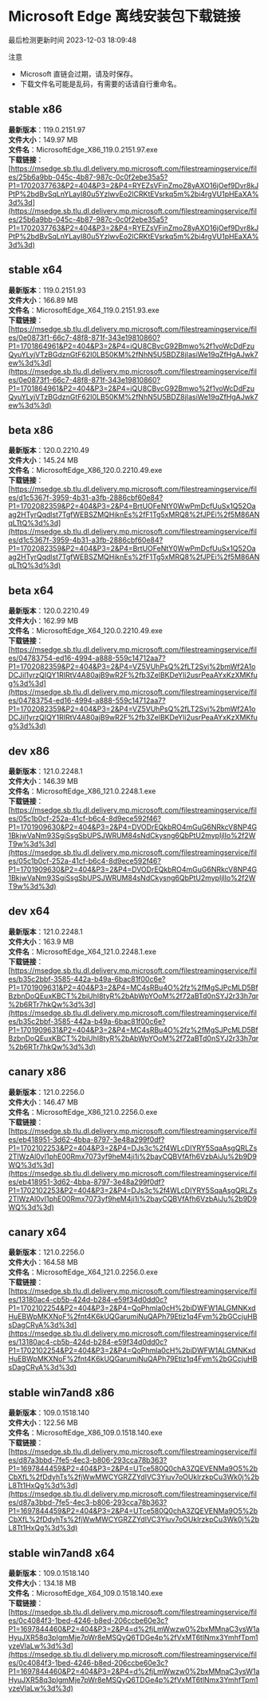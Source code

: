 # Microsoft Edge 离线安装包下载链接
最后检测更新时间
2023-12-03 18:09:48

注意
* Microsoft 直链会过期，请及时保存。
* 下载文件名可能是乱码，有需要的话请自行重命名。

## stable x86
**最新版本**：119.0.2151.97  
**文件大小**：149.97 MB  
**文件名**：MicrosoftEdge_X86_119.0.2151.97.exe  
**下载链接**：[https://msedge.sb.tlu.dl.delivery.mp.microsoft.com/filestreamingservice/files/25b6a9bb-045c-4b87-987c-0c0f2ebe35a5?P1=1702037763&P2=404&P3=2&P4=RYEZsVFinZmoZ8yAXO16jOef9Dvr8kJPtP%2bdBvSqLnYLayI80u5YzlwvEo2lCRKtEVsrkq5m%2bi4rgVU1pHEaXA%3d%3d](https://msedge.sb.tlu.dl.delivery.mp.microsoft.com/filestreamingservice/files/25b6a9bb-045c-4b87-987c-0c0f2ebe35a5?P1=1702037763&P2=404&P3=2&P4=RYEZsVFinZmoZ8yAXO16jOef9Dvr8kJPtP%2bdBvSqLnYLayI80u5YzlwvEo2lCRKtEVsrkq5m%2bi4rgVU1pHEaXA%3d%3d)  

## stable x64
**最新版本**：119.0.2151.93  
**文件大小**：166.89 MB  
**文件名**：MicrosoftEdge_X64_119.0.2151.93.exe  
**下载链接**：[https://msedge.sb.tlu.dl.delivery.mp.microsoft.com/filestreamingservice/files/0e0873f1-66c7-48f8-871f-343e19810860?P1=1701864961&P2=404&P3=2&P4=iQU8CBvcG92Bmwo%2f1voWcDdFzuQyuYLyjVTzBGdznGtF62I0LB50KM%2fNhN5U5BDZ8jIasiWe19qZfHgAJwk7ew%3d%3d](https://msedge.sb.tlu.dl.delivery.mp.microsoft.com/filestreamingservice/files/0e0873f1-66c7-48f8-871f-343e19810860?P1=1701864961&P2=404&P3=2&P4=iQU8CBvcG92Bmwo%2f1voWcDdFzuQyuYLyjVTzBGdznGtF62I0LB50KM%2fNhN5U5BDZ8jIasiWe19qZfHgAJwk7ew%3d%3d)  

## beta x86
**最新版本**：120.0.2210.49  
**文件大小**：145.24 MB  
**文件名**：MicrosoftEdge_X86_120.0.2210.49.exe  
**下载链接**：[https://msedge.sb.tlu.dl.delivery.mp.microsoft.com/filestreamingservice/files/d1c5367f-3959-4b31-a3fb-2886cbf60e84?P1=1702082359&P2=404&P3=2&P4=BrtUOFeNtY0WwPmDcfUuSx1Q52Oaag2HTyrQqdlst7TgfWEBSZMQHiknEs%2fF1Tg5xMRQ8%2fJPEi%2f5M86ANqLTtQ%3d%3d](https://msedge.sb.tlu.dl.delivery.mp.microsoft.com/filestreamingservice/files/d1c5367f-3959-4b31-a3fb-2886cbf60e84?P1=1702082359&P2=404&P3=2&P4=BrtUOFeNtY0WwPmDcfUuSx1Q52Oaag2HTyrQqdlst7TgfWEBSZMQHiknEs%2fF1Tg5xMRQ8%2fJPEi%2f5M86ANqLTtQ%3d%3d)  

## beta x64
**最新版本**：120.0.2210.49  
**文件大小**：162.99 MB  
**文件名**：MicrosoftEdge_X64_120.0.2210.49.exe  
**下载链接**：[https://msedge.sb.tlu.dl.delivery.mp.microsoft.com/filestreamingservice/files/04783754-ed16-4994-a888-559c14712aa7?P1=1702082359&P2=404&P3=2&P4=VZ5VUhPsQ%2fLT2Svj%2bmWf2A1oDCJil1yrzQIQY1RIRtV4A80ajB9wR2F%2fb3ZelBKDeYIi2usrPeaAYxKzXMKfug%3d%3d](https://msedge.sb.tlu.dl.delivery.mp.microsoft.com/filestreamingservice/files/04783754-ed16-4994-a888-559c14712aa7?P1=1702082359&P2=404&P3=2&P4=VZ5VUhPsQ%2fLT2Svj%2bmWf2A1oDCJil1yrzQIQY1RIRtV4A80ajB9wR2F%2fb3ZelBKDeYIi2usrPeaAYxKzXMKfug%3d%3d)  

## dev x86
**最新版本**：121.0.2248.1  
**文件大小**：146.39 MB  
**文件名**：MicrosoftEdge_X86_121.0.2248.1.exe  
**下载链接**：[https://msedge.sb.tlu.dl.delivery.mp.microsoft.com/filestreamingservice/files/05c1b0cf-252a-41cf-b6c4-8d9ece592f46?P1=1701909630&P2=404&P3=2&P4=DVODrEQkbRO4mGuG6NRkcV8NP4G1BkjwVaNm93SgiSsgSbUPSJWRUM84sNdCkysng6QbPtU2mypIjlIo%2f2WT9w%3d%3d](https://msedge.sb.tlu.dl.delivery.mp.microsoft.com/filestreamingservice/files/05c1b0cf-252a-41cf-b6c4-8d9ece592f46?P1=1701909630&P2=404&P3=2&P4=DVODrEQkbRO4mGuG6NRkcV8NP4G1BkjwVaNm93SgiSsgSbUPSJWRUM84sNdCkysng6QbPtU2mypIjlIo%2f2WT9w%3d%3d)  

## dev x64
**最新版本**：121.0.2248.1  
**文件大小**：163.9 MB  
**文件名**：MicrosoftEdge_X64_121.0.2248.1.exe  
**下载链接**：[https://msedge.sb.tlu.dl.delivery.mp.microsoft.com/filestreamingservice/files/b35c2bbf-3585-442a-b49a-6bac81f00c6e?P1=1701909631&P2=404&P3=2&P4=MC4sRBu4O%2fz%2fMgSJPcMLD5BfBzbnDoQEuxKBCT%2biUhI8tyR%2bAbWpYOoM%2f72aBTd0nSYJ2r33h7qr%2b6RTr7hkQw%3d%3d](https://msedge.sb.tlu.dl.delivery.mp.microsoft.com/filestreamingservice/files/b35c2bbf-3585-442a-b49a-6bac81f00c6e?P1=1701909631&P2=404&P3=2&P4=MC4sRBu4O%2fz%2fMgSJPcMLD5BfBzbnDoQEuxKBCT%2biUhI8tyR%2bAbWpYOoM%2f72aBTd0nSYJ2r33h7qr%2b6RTr7hkQw%3d%3d)  

## canary x86
**最新版本**：121.0.2256.0  
**文件大小**：146.47 MB  
**文件名**：MicrosoftEdge_X86_121.0.2256.0.exe  
**下载链接**：[https://msedge.sb.tlu.dl.delivery.mp.microsoft.com/filestreamingservice/files/eb418951-3d62-4bba-8797-3e48a299f0df?P1=1702102253&P2=404&P3=2&P4=DJs3c%2f4WLcDIYRY5SqaAsgQRLZs2TlWzAl0vI1phE00Rmx7073yf9heM4ji1i%2bayCQBVfAfh6VzbAiJu%2b9D9WQ%3d%3d](https://msedge.sb.tlu.dl.delivery.mp.microsoft.com/filestreamingservice/files/eb418951-3d62-4bba-8797-3e48a299f0df?P1=1702102253&P2=404&P3=2&P4=DJs3c%2f4WLcDIYRY5SqaAsgQRLZs2TlWzAl0vI1phE00Rmx7073yf9heM4ji1i%2bayCQBVfAfh6VzbAiJu%2b9D9WQ%3d%3d)  

## canary x64
**最新版本**：121.0.2256.0  
**文件大小**：164.58 MB  
**文件名**：MicrosoftEdge_X64_121.0.2256.0.exe  
**下载链接**：[https://msedge.sb.tlu.dl.delivery.mp.microsoft.com/filestreamingservice/files/13180ac4-cb5b-424d-b284-e59f34d0dd0c?P1=1702102254&P2=404&P3=2&P4=QoPhmla0cH%2biDWFW1ALGMNKxdHuEBWpMKXNoF%2fnt4K6kUQGarumiNuQAPh79Etiz1q4Fym%2bGCcjuHBsDagCRyA%3d%3d](https://msedge.sb.tlu.dl.delivery.mp.microsoft.com/filestreamingservice/files/13180ac4-cb5b-424d-b284-e59f34d0dd0c?P1=1702102254&P2=404&P3=2&P4=QoPhmla0cH%2biDWFW1ALGMNKxdHuEBWpMKXNoF%2fnt4K6kUQGarumiNuQAPh79Etiz1q4Fym%2bGCcjuHBsDagCRyA%3d%3d)  

## stable win7and8 x86
**最新版本**：109.0.1518.140  
**文件大小**：122.56 MB  
**文件名**：MicrosoftEdge_X86_109.0.1518.140.exe  
**下载链接**：[https://msedge.sb.tlu.dl.delivery.mp.microsoft.com/filestreamingservice/files/d87a3bbd-7fe5-4ec3-b806-293cca78b363?P1=1697844459&P2=404&P3=2&P4=UTce580Q0chA3ZQEVENMa9O5%2bCbXfL%2fDdyhTs%2fjWwMWCYGRZZYdIVC3Yiuv7oOUklrzkpCu3Wk0j%2bL8Tt1HxQg%3d%3d](https://msedge.sb.tlu.dl.delivery.mp.microsoft.com/filestreamingservice/files/d87a3bbd-7fe5-4ec3-b806-293cca78b363?P1=1697844459&P2=404&P3=2&P4=UTce580Q0chA3ZQEVENMa9O5%2bCbXfL%2fDdyhTs%2fjWwMWCYGRZZYdIVC3Yiuv7oOUklrzkpCu3Wk0j%2bL8Tt1HxQg%3d%3d)  

## stable win7and8 x64
**最新版本**：109.0.1518.140  
**文件大小**：134.18 MB  
**文件名**：MicrosoftEdge_X64_109.0.1518.140.exe  
**下载链接**：[https://msedge.sb.tlu.dl.delivery.mp.microsoft.com/filestreamingservice/files/0c4084f3-1bed-4246-b8ed-206ccbe60e3c?P1=1697844460&P2=404&P3=2&P4=d%2fjLmWwzw0%2bxMMnaC3ysW1aHyuJXR58q3pIgmMje7pWr8eMSQyQ6TDGe4p%2fVxMT6tlNmx3YmhfTpm1yzeVlaLw%3d%3d](https://msedge.sb.tlu.dl.delivery.mp.microsoft.com/filestreamingservice/files/0c4084f3-1bed-4246-b8ed-206ccbe60e3c?P1=1697844460&P2=404&P3=2&P4=d%2fjLmWwzw0%2bxMMnaC3ysW1aHyuJXR58q3pIgmMje7pWr8eMSQyQ6TDGe4p%2fVxMT6tlNmx3YmhfTpm1yzeVlaLw%3d%3d)  

